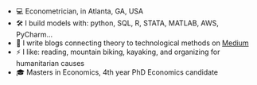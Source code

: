 * 💻 Econometrician, in Atlanta, GA, USA
* 🛠 I build models with: python, SQL, R, STATA, MATLAB, AWS, PyCharm...
* 📄 I write blogs connecting theory to technological methods on [Medium](https://medium.com/@youngblackeconomist)
* ⚡ I like: reading, mountain biking, kayaking, and organizing for humanitarian causes
* 🎓 Masters in Economics, 4th year PhD Economics candidate
